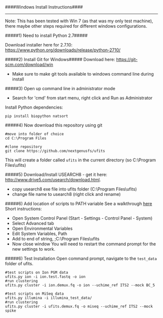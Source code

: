 ####Windows Install Instructions####
___

Note: This has been tested with Win 7 (as that was my only test machine), there maybe other steps required for different windows configurations.

#####1) Need to install Python 2.7#####

Download installer here for 2.7.10:
https://www.python.org/downloads/release/python-2710/


#####2) Install Git for Windows#####
Download here: https://git-scm.com/download/win
* Make sure to make git tools available to windows command line during install

#####3) Open up command line in administrator mode
* Search for 'cmd' from start menu, right click and Run as Administrator

Install Python dependencies:
```
pip install biopython natsort
```

#####4) Now download this repository using git
```
#move into folder of choice
cd C:\Program Files

#clone repository
git clone https://github.com/nextgenusfs/ufits
```
This will create a folder called `ufits` in the current directory (so C:\Program Files\ufits)

#####5) Download/Install USEARCH8 - get it here: http://www.drive5.com/usearch/download.html.
* copy usearch8 exe file into ufits folder (C:\Program Files\ufits)
* change file name to usearch8 (right click and rename)

#####6) Add location of scripts to PATH variable
See a walkthrough [here](http://www.howtogeek.com/118594/how-to-edit-your-system-path-for-easy-command-line-access/)
Short instructions:
* Open System Control Panel (Start - Settings - Control Panel - System)
* Select Advanced tab
* Open Environmental Variables
* Edit System Variables, Path
* Add to end of string, ;C:\Program Files\ufits
* Now close window
You will need to restart the command prompt for the new settings to work.

#####6) Test Installation
Open command prompt, navigate to the `test_data` folder of ufits.

```
#test scripts on Ion PGM data
ufits.py ion -i ion.test.fastq -o ion
#run clustering
ufits.py cluster -i ion.demux.fq -o ion --uchime_ref ITS2 --mock BC_5
```
```
#test scripts on MiSeq data
ufits.py illumina -i illumina_test_data/
#run clustering
ufits.py cluster -i ufits.demux.fq -o miseq --uchime_ref ITS2 --mock spike
```



